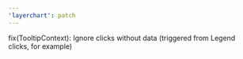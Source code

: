 ```yaml
---
'layerchart': patch
---
```


fix(TooltipContext): Ignore clicks without data (triggered from Legend clicks, for example)
